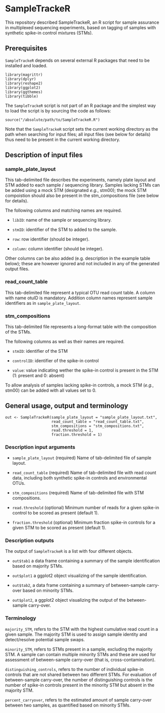 # SampleTrackeR

This repository described SampleTrackeR, an R script for sample assurance in multiplexed sequencing experiments, based on tagging of samples with synthetic spike-in control mixtures (STMs).

## Prerequisites

`SampleTrackeR` depends on several external R packages that need to be installed and loaded.

```
library(magrittr)
library(dplyr)
library(reshape2)
library(ggplot2)
library(ggthemes)
library(tibble)
```

The `SampleTrackeR` script is not part of an R package and the simplest way to load the script is by sourcing the code as follows:

```
source("/absolute/path/to/SampleTrackeR.R")
```

Note that the `SampleTrackeR` script sets the current working directory as the path when searching for input files; all input files (see below for details) thus need to be present in the current working directory.

## Description of input files

### sample_plate_layout

This tab-delimited file describes the experiments, namely plate layout and STM added to each sample / sequencing library. Samples lacking STMs can be added using a mock STM (designated *e.g.*, stm00); the mock STM compoistion should also be present in the stm_compositions file (see below for details).

The following columns and matching names are required.

  + `libID`: name of the sample or sequencing library.

  +  `stmID`: identifier of the STM to added to the sample.

  +  `row`: row identifier (should be integer).

  +  `column`: column identifier (should be integer).

Other columns can be also added (e.g. description in the example table below); these are however ignored and not included in any of the generated output files.

### read_count_table

This tab-delimited file represent a typical OTU read count table. A column with name otuID is mandatory. Addition column names represent sample identifiers as in `sample_plate_layout`.

### stm_compositions

This tab-delimited file represents a long-format table with the composition of the STMs.

The following columns as well as their names are required.

  +  `stmID`: identifier of the STM
  
  +  `controlID`: identifier of the spike-in control

  +  `value`: value indicating wether the spike-in control is present in the STM (1: present and 0: absent)

To allow analysis of samples lacking spike-in controls, a mock STM (*e.g.*, stm00) can be added with all values set to 0.

## General usage, output and terminology

```
out <- SampleTrackeR(sample_plate_layout = "sample_plate_layout.txt",
                     read_count_table = "read_count_table.txt", 
                     stm_compositions = "stm_compositions.txt",
                     read.threshold = 1,
                     fraction.threshold = 1)
```

### Description input arguments

  +  `sample_plate_layout` (required) Name of tab-delimited file of sample layout.
  
  +  `read_count_table` (required) Name of tab-delimited file with read count data, including both synthetic spike-in controls and environmental OTUs.
  
  +  `stm_compositions` (required) Name of tab-delimited file with STM compositions.
  
  +  `read.threshold` (optional) Minimum number of reads for a given spike-in control to be scored as present (default 1).
  
  +  `fraction.threshold` (optional) Minimum fraction spike-in controls for a given STM to be scored as present (default 1).

### Description outputs

The output of `SampleTrackeR` is a list with four different objects.

  +  `out$tab1` a data frame containing a summary of the sample identification based on majority STMs.

  +  `out$plot1` a ggplot2 object visualizing of the sample identification.

  +  `out$tab2`, a data frame containing a summary of between-sample carry-over based on minority STMs.

  +  `out$plot2`, a ggplot2 object visualizing the output of the between-sample carry-over.

###  Terminology

`majority_STM`, refers to the STM with the highest cumulative read count in a given sample. The majority STM is used to assign sample identity and detect/resolve potential sample swaps.

`minority_STM`, refers to STMs present in a sample, excluding the majority STM. A sample can contain multiple minority STMs and these are used for assessment of between-sample carry-over (that is, cross-contamination).

`distinguishing_controls`, refers to the number of individual spike-in controls that are not shared between two different STMs. For evaluation of between-sample carry-over, the number of distinguishing controls is the number of spike-in controls present in the minority STM but absent in the majority STM.

`percent_carryover`, refers to the estimated amount of sample carry-over between two samples, as quantified based on minority STMs.


